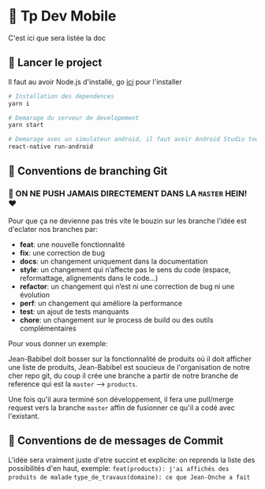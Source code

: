 # 📱 Tp Dev Mobile

C'est ici que sera listée la doc

## 🚀 Lancer le project

Il faut au avoir Node.js d'installé, go [ici](https://nodejs.org/en/) pour l'installer

```bash
# Installation des dependences
yarn i

# Demarage du serveur de developement
yarn start

# Demarage avec un simulateur android, il faut avoir Android Studio tout ça tout ça
react-native run-android

```

## 🌲 Conventions de branching Git

### 🚨 ON NE PUSH JAMAIS DIRECTEMENT DANS LA `MASTER` HEIN! ❤️

Pour que ça ne devienne pas trés vite le bouzin sur les branche l'idée est d'eclater nos branches par:

- **feat**: une nouvelle fonctionnalité
- **fix**: une correction de bug
- **docs**: un changement uniquement dans la documentation
- **style**: un changement qui n’affecte pas le sens du code (espace, reformattage, alignements dans le code…)
- **refactor**: un changement qui n’est ni une correction de bug ni une évolution
- **perf**: un changement qui améliore la performance
- **test**: un ajout de tests manquants
- **chore**: un changement sur le process de build ou des outils complémentaires

Pour vous donner un exemple:

Jean-Babibel doit bosser sur la fonctionnalité de produits où il doit afficher une liste de produits, Jean-Babibel est soucieux de l'organisation de notre cher repo git, du coup il crée une branche a partir de notre branche de reference qui est la `master` --> `products`.

Une fois qu'il aura terminé son développement, il fera une pull/merge request vers la branche `master` affin de fusionner ce qu'il a codé avec l'existant.

## 📝 Conventions de de messages de Commit

L'idée sera vraiment juste d'etre succint et explicite: on reprends la liste des possibilités d'en haut, exemple:
`feat(products): j'ai affichés des produits de malade`
`type_de_travaux(domaine): ce que Jean-Onche a fait`
